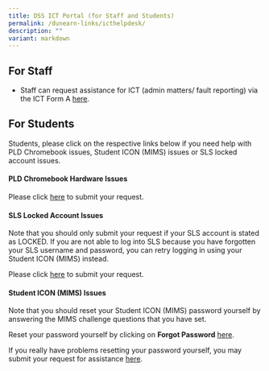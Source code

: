 ```yaml
---
title: DSS ICT Portal (for Staff and Students)
permalink: /dunearn-links/icthelpdesk/
description: ""
variant: markdown
---
```

## For Staff

*  Staff can request assistance for ICT (admin matters/ fault reporting) via the ICT Form A [here](https://forms.moe.edu.sg/forms/Jb1xwv). 

## For Students
Students, please click on the respective links below if you need help with PLD Chromebook issues, Student ICON (MIMS) issues or SLS locked account issues.

#### **PLD Chromebook Hardware Issues**

Please click [here](https://forms.moe.edu.sg/forms/ePyqzv) to submit your request.

#### **SLS Locked Account Issues**

Note that you should only submit your request if your SLS account is stated as LOCKED. If you are not able to log into SLS because you have forgotten your SLS username and password, you can retry logging in using your Student ICON (MIMS) instead. 

Please click [here](https://forms.moe.edu.sg/forms/vRlrOo) to submit your request.

#### **Student ICON (MIMS) Issues**

Note that you should reset your Student ICON (MIMS) password yourself by answering the MIMS challenge questions that you have set. 

Reset your password yourself by clicking on **Forgot Password** [here](https://idp.mims.moe.gov.sg/nidp//app/login).

If you really have problems resetting your password yourself, you may submit your request for assistance [here](https://forms.moe.edu.sg/forms/JAnG8o).